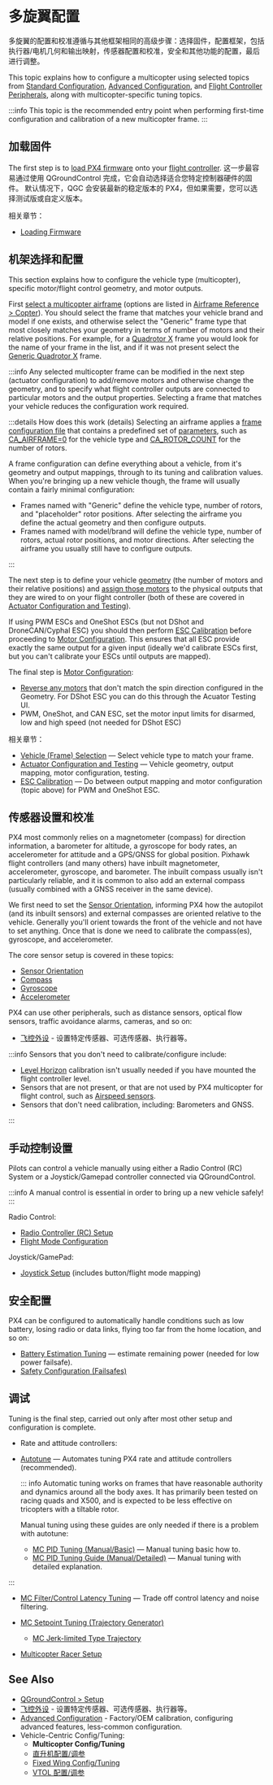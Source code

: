 # 多旋翼配置

多旋翼的配置和校准遵循与其他框架相同的高级步骤：选择固件，配置框架，包括执行器/电机几何和输出映射，传感器配置和校准，安全和其他功能的配置，最后进行调整。

This topic explains how to configure a multicopter using selected topics from [Standard Configuration](../config/index.md), [Advanced Configuration](../advanced_config/index.md), and [Flight Controller Peripherals](../peripherals/index.md), along with multicopter-specific tuning topics.

:::info
This topic is the recommended entry point when performing first-time configuration and calibration of a new multicopter frame.
:::

## 加载固件

The first step is to [load PX4 firmware](../config/firmware.md) onto your [flight controller](../flight_controller/index.md).
这一步最容易通过使用 QGroundControl 完成，它会自动选择适合您特定控制器硬件的固件。
默认情况下，QGC 会安装最新的稳定版本的 PX4，但如果需要，您可以选择测试版或自定义版本。

相关章节：

- [Loading Firmware](../config/firmware.md)

## 机架选择和配置

This section explains how to configure the vehicle type (multicopter), specific motor/flight control geometry, and motor outputs.

First [select a multicopter airframe](../config/airframe.md) (options are listed in [Airframe Reference > Copter](../airframes/airframe_reference.md#copter)).
You should select the frame that matches your vehicle brand and model if one exists, and otherwise select the "Generic" frame type that most closely matches your geometry in terms of number of motors and their relative positions.
For example, for a [Quadrotor X](../airframes/airframe_reference.md#quadrotor-x) frame you would look for the name of your frame in the list, and if it was not present select the [Generic Quadrotor X](../airframes/airframe_reference.md#copter_quadrotor_x_generic_quadcopter) frame.

:::info
Any selected multicopter frame can be modified in the next step (actuator configuration) to add/remove motors and otherwise change the geometry, and to specify what flight controller outputs are connected to particular motors and the output properties.
Selecting a frame that matches your vehicle reduces the configuration work required.

:::details
How does this work (details)
Selecting an airframe applies a [frame configuration file](../dev_airframes/adding_a_new_frame.md#adding-a-frame-configuration) that contains a predefined set of [parameters](../advanced_config/parameters.md), such as [CA_AIRFRAME=0](../advanced_config/parameter_reference.md#CA_AIRFRAME) for the vehicle type and [CA_ROTOR_COUNT](../advanced_config/parameter_reference.md#CA_ROTOR_COUNT) for the number of rotors.

A frame configuration can define everything about a vehicle, from it's geometry and output mappings, through to its tuning and calibration values.
When you're bringing up a new vehicle though, the frame will usually contain a fairly minimal configuration:

- Frames named with "Generic" define the vehicle type, number of rotors, and "placeholder" rotor positions.
  After selecting the airframe you define the actual geometry and then configure outputs.
- Frames named with model/brand will define the vehicle type, number of rotors, actual rotor positions, and motor directions.
  After selecting the airframe you usually still have to configure outputs.

:::

The next step is to define your vehicle [geometry](../config/actuators.md#motor-geometry-multicopter) (the number of motors and their relative positions) and [assign those motors](../config/actuators.md#actuator-outputs) to the physical outputs that they are wired to on your flight controller (both of these are covered in [Actuator Configuration and Testing](../config/actuators.md)).

If using PWM ESCs and OneShot ESCs (but not DShot and DroneCAN/Cyphal ESC) you should then perform [ESC Calibration](../advanced_config/esc_calibration.md) before proceeding to [Motor Configuration](../config/actuators.md#motor-configuration).
This ensures that all ESC provide exactly the same output for a given input (ideally we'd calibrate ESCs first, but you can't calibrate your ESCs until outputs are mapped).

The final step is [Motor Configuration](../config/actuators.md#motor-configuration):

- [Reverse any motors](../config/actuators.md#reversing-motors) that don't match the spin direction configured in the Geometry.
  For DShot ESC you can do this through the Acuator Testing UI.
- PWM, OneShot, and CAN ESC, set the motor input limits for disarmed, low and high speed (not needed for DShot ESC)

相关章节：

- [Vehicle (Frame) Selection](../config/airframe.md) — Select vehicle type to match your frame.
- [Actuator Configuration and Testing](../config/actuators.md) — Vehicle geometry, output mapping, motor configuration, testing.
- [ESC Calibration](../advanced_config/esc_calibration.md) — Do between output mapping and motor configuration (topic above) for PWM and OneShot ESC.

## 传感器设置和校准

PX4 most commonly relies on a magnetometer (compass) for direction information, a barometer for altitude, a gyroscope for body rates, an accelerometer for attitude and a GPS/GNSS for global position.
Pixhawk flight controllers (and many others) have inbuilt magnetometer, accelerometer, gyroscope, and barometer.
The inbuilt compass usually isn't particularly reliable, and it is common to also add an external compass (usually combined with a GNSS receiver in the same device).

We first need to set the [Sensor Orientation](../config/flight_controller_orientation.md), informing PX4 how the autopilot (and its inbuilt sensors) and external compasses are oriented relative to the vehicle.
Generally you'll orient towards the front of the vehicle and not have to set anything.
Once that is done we need to calibrate the compass(es), gyroscope, and accelerometer.

The core sensor setup is covered in these topics:

- [Sensor Orientation](../config/flight_controller_orientation.md)
- [Compass](../config/compass.md)
- [Gyroscope](../config/gyroscope.md)
- [Accelerometer](../config/accelerometer.md)

PX4 can use other peripherals, such as distance sensors, optical flow sensors, traffic avoidance alarms, cameras, and so on:

- [飞控外设](../peripherals/index.md) - 设置特定传感器、可选传感器、执行器等。

:::info
Sensors that you don't need to calibrate/configure include:

- [Level Horizon](../config/level_horizon_calibration.md) calibration isn't usually needed if you have mounted the flight controller level.
- Sensors that are not present, or that are not used by PX4 multicopter for flight control, such as [Airspeed sensors](../config/airspeed.md).
- Sensors that don't need calibration, including: Barometers and GNSS.

:::

## 手动控制设置

Pilots can control a vehicle manually using either a Radio Control (RC) System or a Joystick/Gamepad controller connected via QGroundControl.

:::info
A manual control is essential in order to bring up a new vehicle safely!
:::

Radio Control:

- [Radio Controller (RC) Setup](../config/radio.md)
- [Flight Mode Configuration](../config/flight_mode.md)

Joystick/GamePad:

- [Joystick Setup](../config/joystick.md) (includes button/flight mode mapping)

## 安全配置

PX4 can be configured to automatically handle conditions such as low battery, losing radio or data links, flying too far from the home location, and so on:

- [Battery Estimation Tuning](../config/battery.md) — estimate remaining power (needed for low power failsafe).
- [Safety Configuration (Failsafes)](../config/safety.md)

## 调试

Tuning is the final step, carried out only after most other setup and configuration is complete.

- Rate and attitude controllers:

- [Autotune](../config/autotune_mc.md) — Automates tuning PX4 rate and attitude controllers (recommended).

  ::: info
  Automatic tuning works on frames that have reasonable authority and dynamics around all the body axes.
  It has primarily been tested on racing quads and X500, and is expected to be less effective on tricopters with a tiltable rotor.

  Manual tuning using these guides are only needed if there is a problem with autotune:

  - [MC PID Tuning (Manual/Basic)](../config_mc/pid_tuning_guide_multicopter_basic.md) — Manual tuning basic how to.
  - [MC PID Tuning Guide (Manual/Detailed)](../config_mc/pid_tuning_guide_multicopter.md) — Manual tuning with detailed explanation.


:::

- [MC Filter/Control Latency Tuning](../config_mc/filter_tuning.md) — Trade off control latency and noise filtering.

- [MC Setpoint Tuning (Trajectory Generator)](../config_mc/mc_trajectory_tuning.md)
  - [MC Jerk-limited Type Trajectory](../config_mc/mc_jerk_limited_type_trajectory.md)

- [Multicopter Racer Setup](../config_mc/racer_setup.md)

<!--
- Explain what you have to tune on PX4, what you can tune, and what each topic covers
- I expect we should start with an exhaustive list of the tuning you could want to do - such as position tuning, etc. Do we have one?
 -->

<!-- TBD this is just text for me to mine

AFAIK autotune was tested on various not so custom platforms e.g. X500, racer quad, Loong standard VTOL. I honestly used it only once on a tricopter and it worked for roll and pitch but the resulting yaw tuning was not stable. Since then it was improved but that's not merged yet :eyes: https://github.com/PX4/PX4-Autopilot/pull/21857
Autotune was never tested on a Helicopter.
can you in theory autotune frame with any number of motors?
In theory yes but it needs to be able to have reasonable authority around all axes so I'd expect autotune to not work well for a monocopter without swashplate and so on. Probably also the controllers wouldn't work out of the box. I saw issues before with designs that tilt the rotor e.g. tricopter, bicopter, ... again


will PX4 still understand how to autotune?
Autotune should work for any vehicle that has reasonable authority and dynamics around all the body axes. A tiltable motor e.g. tricopter has at the least dynamics which are less tested with autotune.
My assumption is that the mixing system can cope with whatever geometry you throw at it.
Yes but it must be physically feasible. E.g. if you make a quadrotor where all motors turn the same way it will "deal" with it but that cannot work without very specific controllers. Same for a monocopter or a tricopter without swiveling one motor.
-->

## See Also

- [QGroundControl > Setup](https://docs.qgroundcontrol.com/master/en/qgc-user-guide/setup_view/setup_view.html)
- [飞控外设](../peripherals/index.md) - 设置特定传感器、可选传感器、执行器等。
- [Advanced Configuration](../advanced_config/index.md) - Factory/OEM calibration, configuring advanced features, less-common configuration.
- Vehicle-Centric Config/Tuning:
  - **Multicopter Config/Tuning**
  - [直升机配置/调参](../config_heli/index.md)
  - [Fixed Wing Config/Tuning](../config_fw/index.md)
  - [VTOL 配置/调参](../config_vtol/index.md)

